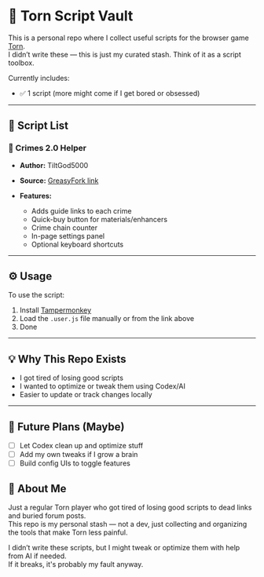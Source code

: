 # 📁 Torn Script Vault

This is a personal repo where I collect useful scripts for the browser game [Torn](https://www.torn.com).  
I didn’t write these — this is just my curated stash. Think of it as a script toolbox.

Currently includes:
- ✅ 1 script (more might come if I get bored or obsessed)

---

## 🧰 Script List

### 🔹 Crimes 2.0 Helper
- **Author:** TiltGod5000  
- **Source:** [GreasyFork link](https://greasyfork.org/scripts/516719)  

- **Features:**
  - Adds guide links to each crime
  - Quick-buy button for materials/enhancers
  - Crime chain counter
  - In-page settings panel
  - Optional keyboard shortcuts


---

## ⚙️ Usage

To use the script:
1. Install [Tampermonkey](https://www.tampermonkey.net/)
2. Load the `.user.js` file manually or from the link above
3. Done

---

## 💡 Why This Repo Exists

- I got tired of losing good scripts
- I wanted to optimize or tweak them using Codex/AI
- Easier to update or track changes locally

---

## 🤖 Future Plans (Maybe)

- [ ] Let Codex clean up and optimize stuff
- [ ] Add my own tweaks if I grow a brain
- [ ] Build config UIs to toggle features

## 👤 About Me

Just a regular Torn player who got tired of losing good scripts to dead links and buried forum posts.  
This repo is my personal stash — not a dev, just collecting and organizing the tools that make Torn less painful.

I didn’t write these scripts, but I might tweak or optimize them with help from AI if needed.  
If it breaks, it's probably my fault anyway.
